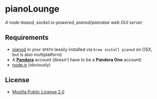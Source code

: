 pianoLounge
===========

*A node-based, socket.io-powered, pianod/pianobar web GUI server*

## Requirements
* [pianod](http://deviousfish.com/pianod/) in your `$PATH` (easily installed via `brew install pianod` on OSX, but is also multiplatform)
* A [**Pandora**](http://www.pandora.com/) account (doesn't have to be a **Pandora One** account)
* [node.js](http://nodejs.org/) (obviously)

## License
* [Mozilla Public License 2.0](https://www.mozilla.org/MPL/2.0/)
